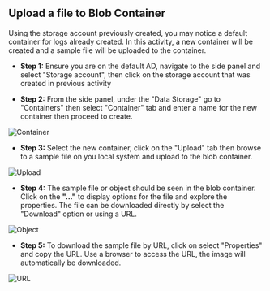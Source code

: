 ## Upload a file to Blob Container
Using the storage account previously created, you may notice a default container for logs already created. In this activity, a new container will be created and a sample file will be uploaded to the container.

- **Step 1:** Ensure you are on the default AD, navigate to the side panel and select "Storage account", then click on the storage account that was created in previous activity

- **Step 2:** From the side panel, under the "Data Storage" go to "Containers" then select "Container" tab and enter a name for the new container then proceed to create.

![Container]()

- **Step 3:** Select the new container, click on the "Upload" tab then browse to a sample file on you local system and upload to the blob container.

![Upload]()

- **Step 4:** The sample file or object should be seen in the blob container. Click on the **"..."** to display options for the file and explore the properties. The file can be downloaded directly by select the "Download" option or using a URL. 

![Object]()

- **Step 5:** To download the sample file by URL, click on select "Properties" and copy the URL. Use a browser to access the URL, the image will automatically be downloaded.

![URL]()
